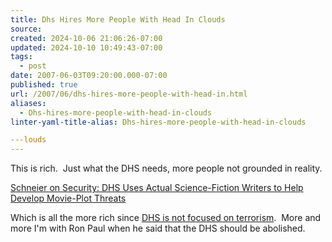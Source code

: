 ```yaml
---
title: Dhs Hires More People With Head In Clouds
source: 
created: 2024-10-06 21:06:26-07:00
updated: 2024-10-10 10:49:43-07:00
tags:
  - post
date: 2007-06-03T09:20:00.000-07:00
published: true
url: /2007/06/dhs-hires-more-people-with-head-in.html
aliases:
  - Dhs-hires-more-people-with-head-in-clouds
linter-yaml-title-alias: Dhs-hires-more-people-with-head-in-clouds

---louds
---
```



This is rich.  Just what the DHS needs, more people not grounded in reality.  
  
[Schneier on Security: DHS Uses Actual Science-Fiction Writers to Help Develop Movie-Plot Threats](http://www.schneier.com/blog/archives/2007/06/dhs_uses_actual.html)  
  
Which is all the more rich since [DHS is not focused on terrorism](http://www.schneier.com/blog/archives/2007/05/department_of_h.html).  More and more I'm with Ron Paul when he said that the DHS should be abolished.